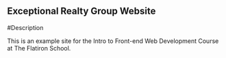 Exceptional Realty Group Website
---

#Description

This is an example site for the Intro to Front-end Web Development Course at The Flatiron School.

